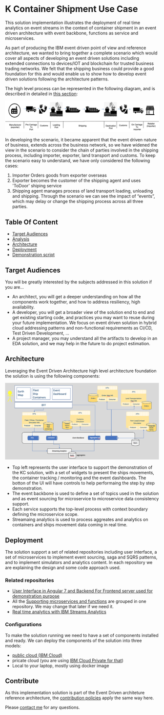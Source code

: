 # K Container Shipment Use Case

This solution implementation illustrates the deployment of real time analytics on event streams in the context of container shipment in an event driven architecture with event backbone, functions as service and microservices.

As part of producing the IBM event driven point of view and reference architecture, we wanted to bring together a complete scenario which would cover all aspects of developing an event driven solutions including extended connections to devices/IOT  and blockchain for trusted business trading networks. We felt that the shipping business could provide a good foundation for this and would enable us to show how to develop event driven solutions following the architecture patterns.

The high level process can be represented in the following diagram, and is described in detailed in [this section](analysis/readme.md#high-level-view-of-the-shipment-process-flow):

![](analysis/shipment-bp1.png)

In developing the scenario, it became apparent that the event driven nature of business, extends across the business network, so we have widened the view in the scenario to consider the chain of parties involved in the shipping process, including importer, exporter, land transport and customs. To keep the scenario easy to understand, we have only considered the following cases:

1. Importer Orders goods from exporter overseas
2. Exporter becomes the customer of the shipping agent and uses 'ToDoor' shiping service
3. Shipping agent manages process of land transport loading, unloading and shipping. Through the scenario we can see the impact of “events”, which may delay or change the shipping process across all three parties.  

## Table Of Content

* [Target Audiences](#target-audiences)
* [Analysis](./analysis/readme.md)
* [Architecture](#architecture)
* [Deployment](#deployment)
* [Demonstration script](./docs/demo.md)

## Target Audiences

You will be greatly interested by the subjects addressed in this solution if you are...

* An architect, you will get a deeper understanding on how all the components work together, and how to address resiliency, high availability.
* A developer, you will get a broader view of the solution end to end and get existing starting code, and practices you may want to reuse during your future implementation. We focus on event driven solution in hybrid cloud addressing patterns and non-functional requirements as CI/CD, Test Driven Development, ...
* A project manager, you may understand all the artifacts to develop in an EDA solution, and we may help in the future to do project estimation.

## Architecture

Leveraging the Event Driven Architecture high level architecture foundation the solution is using the following components:

![High level component view](docs/kc-hl-comp-view.png)

* Top left represents the user interface to support the demonstration of the KC solution, with a set of widgets to present the ships movements, the container tracking / monitoring and the event dashboards. The botton of the UI will have controls to help performaing the step by step demonstration.
* The event backbone is used to define a set of topics used in the solution and as event sourcing for microservice to microservice data consistency support.
* Each service supports the top-level process with context boundary defining the microservice scope.
* Streamaing analytics is used to process aggreates and analytics on containers and ships movement data coming in real time.

## Deployment

The solution support a set of related repositories including user interface, a set of microservices to implement event sourcing, saga and SQRS patterns, and to implement simulators and analytics content.
In each repository we are explaining the design and some code approach used.

### Related repositories

* [User Interface in Angular 7 and Backend For Frontend server used for demonstration purpose](https://github.com/ibm-cloud-architecture/refarch-kc-ui)
* All the [Supporting microservices and functions](https://github.com/ibm-cloud-architecture/refarch-kc-ms) are grouped in one repository. We may change that later if we need it.
* [Real time analytics with IBM Streams Analytics](https://github.com/ibm-cloud-architecture/refarch-kc-streams)

### Configurations

To make the solution running we need to have a set of components installed and ready. We can deploy the components of the solution into three models:

* [public cloud (IBM Cloud)](docs/prepare-ibm-cloud.md)
* pricate cloud (you are using [IBM Cloud Private for that](docs/prepare-icp.md))
* Local to your laptop, mostly using docker image


## Contribute

As this implementation solution is part of the Event Driven architeture reference architecture, the [contribution policies](https://github.com/ibm-cloud-architecture/refarch-eda#contribute) apply the same way here.

Please [contact me](mailto:boyerje@us.ibm.com) for any questions.
